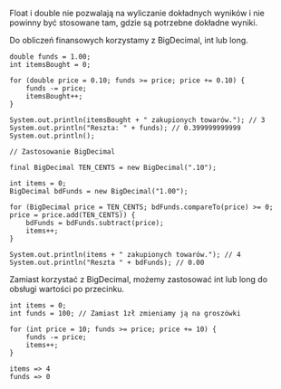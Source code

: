 Float i double nie pozwalają na wyliczanie dokładnych wyników i nie powinny być stosowane tam, gdzie są potrzebne dokładne wyniki.

Do obliczeń finansowych korzystamy z BigDecimal, int lub long.

```
double funds = 1.00;  
int itemsBought = 0;  
  
for (double price = 0.10; funds >= price; price += 0.10) {  
    funds -= price;  
    itemsBought++;  
}  
  
System.out.println(itemsBought + " zakupionych towarów."); // 3  
System.out.println("Reszta: " + funds); // 0.399999999999  
System.out.println();  
  
// Zastosowanie BigDecimal  
  
final BigDecimal TEN_CENTS = new BigDecimal(".10");  
  
int items = 0;  
BigDecimal bdFunds = new BigDecimal("1.00");  
  
for (BigDecimal price = TEN_CENTS; bdFunds.compareTo(price) >= 0; price = price.add(TEN_CENTS)) {  
    bdFunds = bdFunds.subtract(price);  
    items++;  
}  
  
System.out.println(items + " zakupionych towarów."); // 4  
System.out.println("Reszta " + bdFunds); // 0.00
```

Zamiast korzystać z BigDecimal, możemy zastosować int lub long do obsługi wartości po przecinku.

```
int items = 0;
int funds = 100; // Zamiast 1zł zmieniamy ją na groszówki

for (int price = 10; funds >= price; price += 10) {
	funds -= price;
	items++;
}

items => 4
funds => 0
```